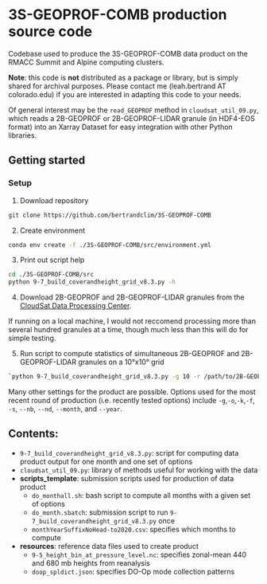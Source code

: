 # 3S-GEOPROF-COMB production source code
Codebase used to produce the 3S-GEOPROF-COMB data product on the RMACC Summit and Alpine computing clusters. 

__Note__: this code is __not__ distributed as a package or library, but is simply shared for archival purposes. Please contact me (leah.bertrand AT colorado.edu) if you are interested in adapting this code to your needs. 

Of general interest may be the `read_GEOPROF` method in `cloudsat_util_09.py`, which reads a 2B-GEOPROF or 2B-GEOPROF-LIDAR granule (in HDF4-EOS format) into an Xarray Dataset for easy integration with other Python libraries.

## Getting started

### Setup
1. Download repository
```bash
git clone https://github.com/bertrandclim/3S-GEOPROF-COMB
```
2. Create environment
```bash
conda env create -f ./3S-GEOPROF-COMB/src/environment.yml
```
3. Print out script help
```bash
cd ./3S-GEOPROF-COMB/src
python 9-7_build_coverandheight_grid_v8.3.py -h
```
4. Download 2B-GEOPROF and 2B-GEOPROF-LIDAR granules from the [CloudSat Data Processing Center](https://www.cloudsat.cira.colostate.edu/).
 
If running on a local machine, I would not reccomend processing more than several hundred granules at a time, though much less than this will do for simple testing.

5. Run script to compute statistics of simultaneous 2B-GEOPROF and 2B-GEOPROF-LIDAR granules on a 10°x10° grid
```bash
`python 9-7_build_coverandheight_grid_v8.3.py -g 10 -r /path/to/2B-GEOPROF/ -l /path/to/2B-GEOPROF-LIDAR`
```
Many other settings for the product are possible. Options used for the most recent round of production (i.e. recently tested options) include `-g`,`-o`,`-k`,`-f`, `-s`, `--nb`, `--nd`, `--month`, and `--year`. 

## Contents:
* `9-7_build_coverandheight_grid_v8.3.py`: script for computing data product output for one month and one set of options
* `cloudsat_util_09.py`: library of methods useful for working with the data
* __scripts_template__: submission scripts used for production of data product
  * `do_monthall.sh`: bash script to compute all months with a given set of options
  * `do_month.sbatch`: submission script to run `9-7_build_coverandheight_grid_v8.3.py` once
  * `monthYearSuffixNoHead-to2020.csv`: specifies which months to compute
* __resources__: reference data files used to create product
  * `9-5_height_bin_at_pressure_level.nc`: specifies zonal-mean 440 and 680 mb heights from reanalysis
  * `doop_spldict.json`: specifies DO-Op mode collection patterns
